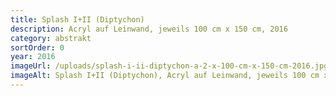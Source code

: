 ```yaml
---
title: Splash I+II (Diptychon)
description: Acryl auf Leinwand, jeweils 100 cm x 150 cm, 2016
category: abstrakt
sortOrder: 0
year: 2016
imageUrl: /uploads/splash-i-ii-diptychon-a-2-x-100-cm-x-150-cm-2016.jpg-haben-wir-hier-noch-besere-fotos-.jpg
imageAlt: Splash I+II (Diptychon), Acryl auf Leinwand, jeweils 100 cm x 150 cm, 2016
---
```

